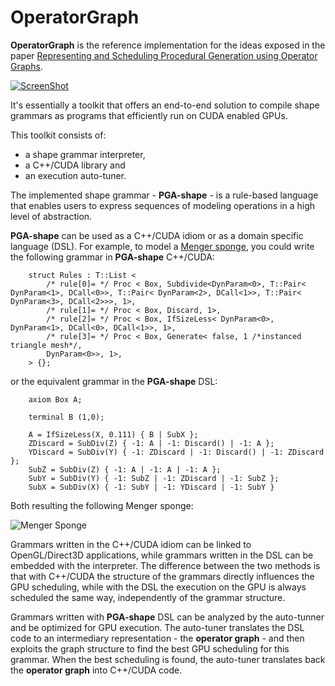 OperatorGraph
=============


**OperatorGraph** is the reference implementation for the ideas exposed in the paper [Representing and Scheduling Procedural Generation using Operator Graphs](http://www.pedroboechat.com/publications/representing_and_scheduling_procedural_generation_using_operator_graphs.pdf).


[![ScreenShot](http://www.pedroboechat.com/images/OperatorGraph-video-thumbnail.png)](https://www.youtube.com/embed/CvAlSffwB18?list=PLgV_NS3scu1yDnjMd8m-hLoRgG8Ql7xWN)

It's essentially a toolkit that offers an end-to-end solution to compile shape grammars as programs that efficiently run on CUDA enabled GPUs.

This toolkit consists of: 
- a shape grammar interpreter,
- a C++/CUDA library and
- an execution auto-tuner.


The implemented shape grammar - __PGA-shape__ - is a rule-based language that enables users to express sequences of modeling operations in a high level of abstraction. 


__PGA-shape__ can be used as a C++/CUDA idiom or as a domain specific language (DSL). For example, to model a [Menger sponge](https://en.wikipedia.org/wiki/Menger_sponge),
you could write the following grammar in __PGA-shape__  C++/CUDA:
            
        struct Rules : T::List <
            /* rule[0]= */ Proc < Box, Subdivide<DynParam<0>, T::Pair< DynParam<1>, DCall<0>>, T::Pair< DynParam<2>, DCall<1>>, T::Pair< DynParam<3>, DCall<2>>>, 1>,
            /* rule[1]= */ Proc < Box, Discard, 1>,
            /* rule[2]= */ Proc < Box, IfSizeLess< DynParam<0>, DynParam<1>, DCall<0>, DCall<1>>, 1>,
            /* rule[3]= */ Proc < Box, Generate< false, 1 /*instanced triangle mesh*/, 
            DynParam<0>>, 1>,
        > {};
            
or the equivalent grammar in the __PGA-shape__  DSL:
            
        axiom Box A;

        terminal B (1,0);

        A = IfSizeLess(X, 0.111) { B | SubX };
        ZDiscard = SubDiv(Z) { -1: A | -1: Discard() | -1: A };
        YDiscard = SubDiv(Y) { -1: ZDiscard | -1: Discard() | -1: ZDiscard };
        SubZ = SubDiv(Z) { -1: A | -1: A | -1: A };
        SubY = SubDiv(Y) { -1: SubZ | -1: ZDiscard | -1: SubZ };
        SubX = SubDiv(X) { -1: SubY | -1: YDiscard | -1: SubY }

Both resulting the following Menger sponge:

![Menger Sponge](http://www.pedroboechat.com/images/operator-graph-menger-sponge.png)

Grammars written in the C++/CUDA idiom can be linked to OpenGL/Direct3D applications,
while grammars written in the DSL can be embedded with the interpreter. 
The difference between the two methods is that with C++/CUDA the structure of the grammars directly influences the GPU scheduling, while with the DSL the execution on the GPU is always scheduled the same way, independently of the grammar structure.


Grammars written with __PGA-shape__  DSL can be analyzed by the auto-tunner and be optimized for GPU execution.
The auto-tuner translates the DSL code to an intermediary representation - the __operator graph__ - and then exploits the graph structure 
to find the best GPU scheduling for this grammar. 
When the best scheduling is found, the auto-tuner translates back the __operator graph__ into C++/CUDA code.
